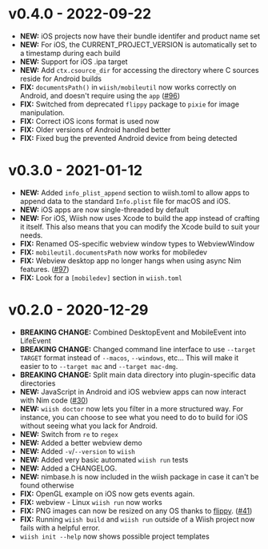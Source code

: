 # v0.4.0 - 2022-09-22

- **NEW:** iOS projects now have their bundle identifer and product name set
- **NEW:** For iOS, the CURRENT_PROJECT_VERSION is automatically set to a timestamp during each build
- **NEW:** Support for iOS .ipa target
- **NEW:** Add `ctx.csource_dir` for accessing the directory where C sources reside for Android builds
- **FIX:** `documentsPath()` in `wiish/mobileutil` now works correctly on Android, and doesn't require using the `app` ([#96](https://github.com/iffy/wiish/issues/96))
- **FIX:** Switched from deprecated `flippy` package to `pixie` for image manipulation.
- **FIX:** Correct iOS icons format is used now
- **FIX:** Older versions of Android handled better
- **FIX:** Fixed bug the prevented Android device from being detected

# v0.3.0 - 2021-01-12

- **NEW:** Added `info_plist_append` section to wiish.toml to allow apps to append data to the standard `Info.plist` file for macOS and iOS.
- **NEW:** iOS apps are now single-threaded by default
- **NEW:** For iOS, Wiish now uses Xcode to build the app instead of crafting it itself. This also means that you can modify the Xcode build to suit your needs.
- **FIX:** Renamed OS-specific webview window types to WebviewWindow
- **FIX:** `mobileutil.documentsPath` now works for mobiledev
- **FIX:** Webview desktop app no longer hangs when using async Nim features. ([#97](https://github.com/iffy/wiish/issues/97))
- **FIX:** Look for a `[mobiledev]` section in `wiish.toml`

# v0.2.0 - 2020-12-29

- **BREAKING CHANGE:** Combined DesktopEvent and MobileEvent into LifeEvent
- **BREAKING CHANGE:** Changed command line interface to use `--target TARGET` format instead of `--macos`, `--windows`, etc...  This will make it easier to to `--target mac` and `--target mac-dmg`.
- **BREAKING CHANGE:** Split main data directory into plugin-specific data directories
- **NEW:** JavaScript in Android and iOS webview apps can now interact with Nim code ([#30](https://github.com/iffy/wiish/issues/30))
- **NEW:** `wiish doctor` now lets you filter in a more structured way.  For instance, you can choose to see what you need to do to build for iOS without seeing what you lack for Android.
- **NEW:** Switch from `re` to `regex`
- **NEW:** Added a better webview demo
- **NEW:** Added `-v`/`--version` to `wiish`
- **NEW:** Added very basic automated `wiish run` tests
- **NEW:** Added a CHANGELOG.
- **NEW:** nimbase.h is now included in the wiish package in case it can't be found otherwise
- **FIX:** OpenGL example on iOS now gets events again.
- **FIX:** webview - Linux `wiish run` now works
- **FIX:** PNG images can now be resized on any OS thanks to [flippy](https://github.com/treeform/flippy). ([#41](https://github.com/iffy/wiish/issues/41))
- **FIX:** Running `wiish build` and `wiish run` outside of a Wiish project now fails with a helpful error.
- `wiish init --help` now shows possible project templates


